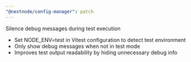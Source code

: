 ```yaml
---
"@nextnode/config-manager": patch
---
```


Silence debug messages during test execution

- Set NODE_ENV=test in Vitest configuration to detect test environment
- Only show debug messages when not in test mode
- Improves test output readability by hiding unnecessary debug info